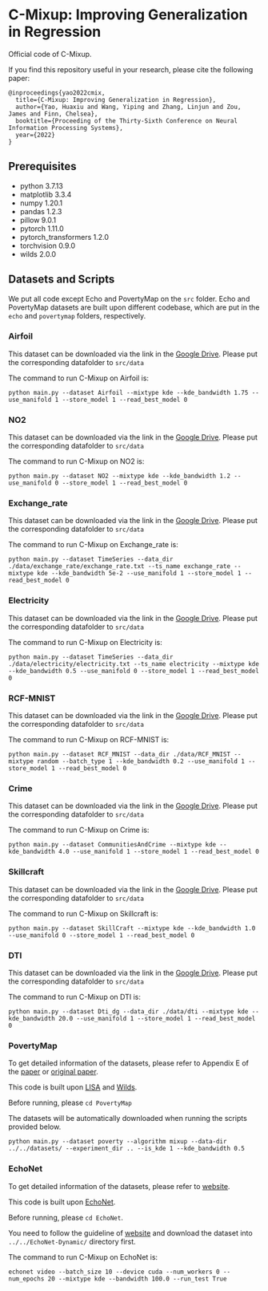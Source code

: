 # C-Mixup: Improving Generalization in Regression

Official code of C-Mixup.


If you find this repository useful in your research, please cite the following paper:
```
@inproceedings{yao2022cmix,
  title={C-Mixup: Improving Generalization in Regression},
  author={Yao, Huaxiu and Wang, Yiping and Zhang, Linjun and Zou, James and Finn, Chelsea},
  booktitle={Proceeding of the Thirty-Sixth Conference on Neural Information Processing Systems},
  year={2022}
}
```


## Prerequisites
- python 3.7.13
- matplotlib 3.3.4
- numpy 1.20.1
- pandas 1.2.3
- pillow 9.0.1
- pytorch 1.11.0
- pytorch_transformers 1.2.0
- torchvision 0.9.0
- wilds 2.0.0

## Datasets and Scripts

We put all code except Echo and PovertyMap on the `src` folder. Echo and PovertyMap datasets are built upon different codebase, which are put in the `echo` and `povertymap` folders, respectively. 


### Airfoil
This dataset can be downloaded via the link in the [Google Drive](https://drive.google.com/drive/folders/1pTRT7fA-hq6p1F7ZX5oJ0tg_I1RRG6OW?usp=sharing). Please put the corresponding datafolder to `src/data`


The command to run C-Mixup on Airfoil is:
```
python main.py --dataset Airfoil --mixtype kde --kde_bandwidth 1.75 --use_manifold 1 --store_model 1 --read_best_model 0
```

### NO2 
This dataset can be downloaded via the link in the [Google Drive](https://drive.google.com/drive/folders/1pTRT7fA-hq6p1F7ZX5oJ0tg_I1RRG6OW?usp=sharing). Please put the corresponding datafolder to `src/data`


The command to run C-Mixup on NO2 is:
```
python main.py --dataset NO2 --mixtype kde --kde_bandwidth 1.2 --use_manifold 0 --store_model 1 --read_best_model 0
```

### Exchange_rate
This dataset can be downloaded via the link in the [Google Drive](https://drive.google.com/drive/folders/1pTRT7fA-hq6p1F7ZX5oJ0tg_I1RRG6OW?usp=sharing). Please put the corresponding datafolder to `src/data`


The command to run C-Mixup on Exchange_rate is:
```
python main.py --dataset TimeSeries --data_dir ./data/exchange_rate/exchange_rate.txt --ts_name exchange_rate --mixtype kde --kde_bandwidth 5e-2 --use_manifold 1 --store_model 1 --read_best_model 0
```

### Electricity

This dataset can be downloaded via the link in the [Google Drive](https://drive.google.com/drive/folders/1pTRT7fA-hq6p1F7ZX5oJ0tg_I1RRG6OW?usp=sharing). Please put the corresponding datafolder to `src/data`


The command to run C-Mixup on Electricity is:
```
python main.py --dataset TimeSeries --data_dir ./data/electricity/electricity.txt --ts_name electricity --mixtype kde --kde_bandwidth 0.5 --use_manifold 0 --store_model 1 --read_best_model 0
```

### RCF-MNIST

This dataset can be downloaded via the link in the [Google Drive](https://drive.google.com/drive/folders/1pTRT7fA-hq6p1F7ZX5oJ0tg_I1RRG6OW?usp=sharing). Please put the corresponding datafolder to `src/data`


The command to run C-Mixup on RCF-MNIST is:
```
python main.py --dataset RCF_MNIST --data_dir ./data/RCF_MNIST --mixtype random --batch_type 1 --kde_bandwidth 0.2 --use_manifold 1 --store_model 1 --read_best_model 0
```

### Crime
This dataset can be downloaded via the link in the [Google Drive](https://drive.google.com/drive/folders/1pTRT7fA-hq6p1F7ZX5oJ0tg_I1RRG6OW?usp=sharing). Please put the corresponding datafolder to `src/data`


The command to run C-Mixup on Crime is:
```
python main.py --dataset CommunitiesAndCrime --mixtype kde --kde_bandwidth 4.0 --use_manifold 1 --store_model 1 --read_best_model 0
```

### Skillcraft
This dataset can be downloaded via the link in the [Google Drive](https://drive.google.com/drive/folders/1pTRT7fA-hq6p1F7ZX5oJ0tg_I1RRG6OW?usp=sharing). Please put the corresponding datafolder to `src/data`


The command to run C-Mixup on Skillcraft is:
```
python main.py --dataset SkillCraft --mixtype kde --kde_bandwidth 1.0 --use_manifold 0 --store_model 1 --read_best_model 0
```

### DTI
This dataset can be downloaded via the link in the [Google Drive](https://drive.google.com/drive/folders/1pTRT7fA-hq6p1F7ZX5oJ0tg_I1RRG6OW?usp=sharing). Please put the corresponding datafolder to `src/data`


The command to run C-Mixup on DTI is:
```
python main.py --dataset Dti_dg --data_dir ./data/dti --mixtype kde --kde_bandwidth 20.0 --use_manifold 1 --store_model 1 --read_best_model 0
```

### PovertyMap

To get detailed information of the datasets, please refer to Appendix E of the [paper](https://arxiv.org/abs/2210.05775v1) or [original paper](https://arxiv.org/abs/2112.05090).

This code is built upon [LISA](https://github.com/huaxiuyao/LISA) and [Wilds](https://github.com/p-lambda/wilds).

Before running, please `cd PovertyMap`

The datasets will be automatically downloaded when running the scripts provided below.

```
python main.py --dataset poverty --algorithm mixup --data-dir ../../datasets/ --experiment_dir .. --is_kde 1 --kde_bandwidth 0.5
```


### EchoNet

To get detailed information of the datasets, please refer to [website](https://echonet.github.io/dynamic/).

This code is built upon [EchoNet](https://github.com/echonet/dynamic).

Before running, please `cd EchoNet`.

You need to follow the guideline of [website](https://echonet.github.io/dynamic/index.html#access) and download the dataset into `../../EchoNet-Dynamic/` directory first.

The command to run C-Mixup on EchoNet is:
```
echonet video --batch_size 10 --device cuda --num_workers 0 --num_epochs 20 --mixtype kde --bandwidth 100.0 --run_test True
```